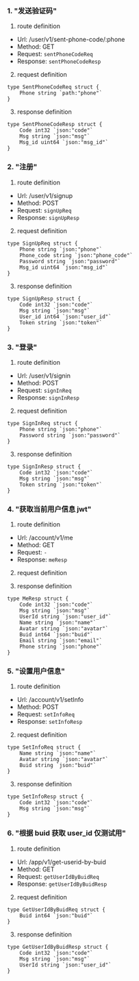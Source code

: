 ### 1. "发送验证码"

1. route definition

- Url: /user/v1/sent-phone-code/:phone
- Method: GET
- Request: `sentPhoneCodeReq`
- Response: `sentPhoneCodeResp`

2. request definition



```golang
type SentPhoneCodeReq struct {
	Phone string `path:"phone"`
}
```


3. response definition



```golang
type SentPhoneCodeResp struct {
	Code int32 `json:"code"`
	Msg string `json:"msg"`
	Msg_id uint64 `json:"msg_id"`
}
```

### 2. "注册"

1. route definition

- Url: /user/v1/signup
- Method: POST
- Request: `signUpReq`
- Response: `signUpResp`

2. request definition



```golang
type SignUpReq struct {
	Phone string `json:"phone"`
	Phone_code string `json:"phone_code"`
	Password string `json:"password"`
	Msg_id uint64 `json:"msg_id"`
}
```


3. response definition



```golang
type SignUpResp struct {
	Code int32 `json:"code"`
	Msg string `json:"msg"`
	User_id int64 `json:"user_id"`
	Token string `json:"token"`
}
```

### 3. "登录"

1. route definition

- Url: /user/v1/signin
- Method: POST
- Request: `signInReq`
- Response: `signInResp`

2. request definition



```golang
type SignInReq struct {
	Phone string `json:"phone"`
	Password string `json:"password"`
}
```


3. response definition



```golang
type SignInResp struct {
	Code int32 `json:"code"`
	Msg string `json:"msg"`
	Token string `json:"token"`
}
```

### 4. "获取当前用户信息 jwt"

1. route definition

- Url: /account/v1/me
- Method: GET
- Request: `-`
- Response: `meResp`

2. request definition



3. response definition



```golang
type MeResp struct {
	Code int32 `json:"code"`
	Msg string `json:"msg"`
	UserId string `json:"user_id"`
	Name string `json:"name"`
	Avatar string `json:"avatar"`
	Buid int64 `json:"buid"`
	Email string `json:"email"`
	Phone string `json:"phone"`
}
```

### 5. "设置用户信息"

1. route definition

- Url: /account/v1/setInfo
- Method: POST
- Request: `setInfoReq`
- Response: `setInfoResp`

2. request definition



```golang
type SetInfoReq struct {
	Name string `json:"name"`
	Avatar string `json:"avatar"`
	Buid string `json:"buid"`
}
```


3. response definition



```golang
type SetInfoResp struct {
	Code int32 `json:"code"`
	Msg string `json:"msg"`
}
```

### 6. "根据 buid 获取 user_id 仅测试用"

1. route definition

- Url: /app/v1/get-userid-by-buid
- Method: GET
- Request: `getUserIdByBuidReq`
- Response: `getUserIdByBuidResp`

2. request definition



```golang
type GetUserIdByBuidReq struct {
	Buid int64 `json:"buid"`
}
```


3. response definition



```golang
type GetUserIdByBuidResp struct {
	Code int32 `json:"code"`
	Msg string `json:"msg"`
	UserId string `json:"user_id"`
}
```

